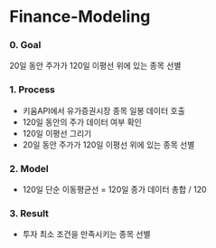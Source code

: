 # Finance-Modeling

### 0. Goal
20일 동안 주가가 120일 이평선 위에 있는 종목 선별

### 1. Process
- 키움API에서 유가증권시장 종목 일봉 데이터 호출
- 120일 동안의 주가 데이터 여부 확인
- 120일 이평선 그리기
- 20일 동안 주가가 120일 이평선 위에 있는 종목 선별

### 2. Model
- 120일 단순 이동평균선 = 120일 종가 데이터 총합 / 120

### 3. Result
- 투자 최소 조건을 만족시키는 종목 선별
